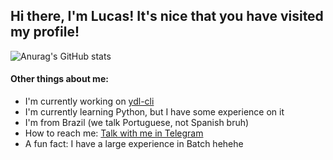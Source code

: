 ## Hi there, I'm Lucas! It's nice that you have visited my profile!
![Anurag's GitHub stats](https://github-readme-stats.vercel.app/api?username=lucmsilva651&show_icons=true&theme=synthwave)

#### Other things about me:
- I'm currently working on [ydl-cli](https://github.com/ydl-team/ydl-cli)
- I'm currently learning Python, but I have some experience on it
- I'm from Brazil (we talk Portuguese, not Spanish bruh)
- How to reach me: [Talk with me in Telegram](https://t.me/lucmsilva/)
- A fun fact: I have a large experience in Batch hehehe
